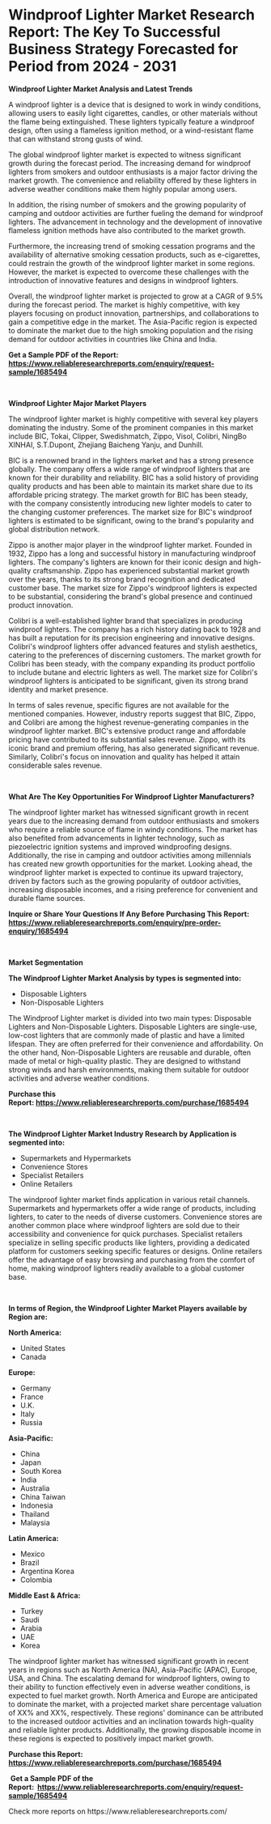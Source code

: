 <p><h1>Windproof Lighter Market Research Report: The Key To Successful Business Strategy Forecasted for Period from 2024 - 2031</h1></p><p><strong>Windproof Lighter Market Analysis and Latest Trends</strong></p>
<p><p>A windproof lighter is a device that is designed to work in windy conditions, allowing users to easily light cigarettes, candles, or other materials without the flame being extinguished. These lighters typically feature a windproof design, often using a flameless ignition method, or a wind-resistant flame that can withstand strong gusts of wind.</p><p>The global windproof lighter market is expected to witness significant growth during the forecast period. The increasing demand for windproof lighters from smokers and outdoor enthusiasts is a major factor driving the market growth. The convenience and reliability offered by these lighters in adverse weather conditions make them highly popular among users.</p><p>In addition, the rising number of smokers and the growing popularity of camping and outdoor activities are further fueling the demand for windproof lighters. The advancement in technology and the development of innovative flameless ignition methods have also contributed to the market growth.</p><p>Furthermore, the increasing trend of smoking cessation programs and the availability of alternative smoking cessation products, such as e-cigarettes, could restrain the growth of the windproof lighter market in some regions. However, the market is expected to overcome these challenges with the introduction of innovative features and designs in windproof lighters.</p><p>Overall, the windproof lighter market is projected to grow at a CAGR of 9.5% during the forecast period. The market is highly competitive, with key players focusing on product innovation, partnerships, and collaborations to gain a competitive edge in the market. The Asia-Pacific region is expected to dominate the market due to the high smoking population and the rising demand for outdoor activities in countries like China and India.</p></p>
<p><strong>Get a Sample PDF of the Report:&nbsp; <a href="https://www.reliableresearchreports.com/enquiry/request-sample/1685494">https://www.reliableresearchreports.com/enquiry/request-sample/1685494</a></strong></p>
<p>&nbsp;</p>
<p><strong>Windproof Lighter Major Market Players</strong></p>
<p><p>The windproof lighter market is highly competitive with several key players dominating the industry. Some of the prominent companies in this market include BIC, Tokai, Clipper, Swedishmatch, Zippo, Visol, Colibri, NingBo XINHAI, S.T.Dupont, Zhejiang Baicheng Yanju, and Dunhill. </p><p>BIC is a renowned brand in the lighters market and has a strong presence globally. The company offers a wide range of windproof lighters that are known for their durability and reliability. BIC has a solid history of providing quality products and has been able to maintain its market share due to its affordable pricing strategy. The market growth for BIC has been steady, with the company consistently introducing new lighter models to cater to the changing customer preferences. The market size for BIC's windproof lighters is estimated to be significant, owing to the brand's popularity and global distribution network.</p><p>Zippo is another major player in the windproof lighter market. Founded in 1932, Zippo has a long and successful history in manufacturing windproof lighters. The company's lighters are known for their iconic design and high-quality craftsmanship. Zippo has experienced substantial market growth over the years, thanks to its strong brand recognition and dedicated customer base. The market size for Zippo's windproof lighters is expected to be substantial, considering the brand's global presence and continued product innovation.</p><p>Colibri is a well-established lighter brand that specializes in producing windproof lighters. The company has a rich history dating back to 1928 and has built a reputation for its precision engineering and innovative designs. Colibri's windproof lighters offer advanced features and stylish aesthetics, catering to the preferences of discerning customers. The market growth for Colibri has been steady, with the company expanding its product portfolio to include butane and electric lighters as well. The market size for Colibri's windproof lighters is anticipated to be significant, given its strong brand identity and market presence.</p><p>In terms of sales revenue, specific figures are not available for the mentioned companies. However, industry reports suggest that BIC, Zippo, and Colibri are among the highest revenue-generating companies in the windproof lighter market. BIC's extensive product range and affordable pricing have contributed to its substantial sales revenue. Zippo, with its iconic brand and premium offering, has also generated significant revenue. Similarly, Colibri's focus on innovation and quality has helped it attain considerable sales revenue.</p></p>
<p>&nbsp;</p>
<p><strong>What Are The Key Opportunities For Windproof Lighter Manufacturers?</strong></p>
<p><p>The windproof lighter market has witnessed significant growth in recent years due to the increasing demand from outdoor enthusiasts and smokers who require a reliable source of flame in windy conditions. The market has also benefited from advancements in lighter technology, such as piezoelectric ignition systems and improved windproofing designs. Additionally, the rise in camping and outdoor activities among millennials has created new growth opportunities for the market. Looking ahead, the windproof lighter market is expected to continue its upward trajectory, driven by factors such as the growing popularity of outdoor activities, increasing disposable incomes, and a rising preference for convenient and durable flame sources.</p></p>
<p><strong>Inquire or Share Your Questions If Any Before Purchasing This Report: <a href="https://www.reliableresearchreports.com/enquiry/pre-order-enquiry/1685494">https://www.reliableresearchreports.com/enquiry/pre-order-enquiry/1685494</a></strong></p>
<p>&nbsp;</p>
<p><strong>Market Segmentation</strong></p>
<p><strong>The Windproof Lighter Market Analysis by types is segmented into:</strong></p>
<p><ul><li>Disposable Lighters</li><li>Non-Disposable Lighters</li></ul></p>
<p><p>The Windproof Lighter market is divided into two main types: Disposable Lighters and Non-Disposable Lighters. Disposable Lighters are single-use, low-cost lighters that are commonly made of plastic and have a limited lifespan. They are often preferred for their convenience and affordability. On the other hand, Non-Disposable Lighters are reusable and durable, often made of metal or high-quality plastic. They are designed to withstand strong winds and harsh environments, making them suitable for outdoor activities and adverse weather conditions.</p></p>
<p><strong>Purchase this Report:&nbsp;<a href="https://www.reliableresearchreports.com/purchase/1685494">https://www.reliableresearchreports.com/purchase/1685494</a></strong></p>
<p>&nbsp;</p>
<p><strong>The Windproof Lighter Market Industry Research by Application is segmented into:</strong></p>
<p><ul><li>Supermarkets and Hypermarkets</li><li>Convenience Stores</li><li>Specialist Retailers</li><li>Online Retailers</li></ul></p>
<p><p>The windproof lighter market finds application in various retail channels. Supermarkets and hypermarkets offer a wide range of products, including lighters, to cater to the needs of diverse customers. Convenience stores are another common place where windproof lighters are sold due to their accessibility and convenience for quick purchases. Specialist retailers specialize in selling specific products like lighters, providing a dedicated platform for customers seeking specific features or designs. Online retailers offer the advantage of easy browsing and purchasing from the comfort of home, making windproof lighters readily available to a global customer base.</p></p>
<p>&nbsp;</p>
<p><strong>In terms of Region, the Windproof Lighter Market Players available by Region are:</strong></p>
<p>
    <p> <strong> North America: </strong>
        <ul>
            <li>United States</li>
            <li>Canada</li>
        </ul>
        </p> 
    <p> <strong> Europe: </strong>
        <ul>
            <li>Germany</li>
            <li>France</li>
            <li>U.K.</li>
            <li>Italy</li>
            <li>Russia</li>
        </ul>
        </p> 
    <p> <strong> Asia-Pacific: </strong>
        <ul>
            <li>China</li>
            <li>Japan</li>
            <li>South Korea</li>
            <li>India</li>
            <li>Australia</li>
            <li>China Taiwan</li>
            <li>Indonesia</li>
            <li>Thailand</li>
            <li>Malaysia</li>
        </ul>
        </p> 
    <p> <strong> Latin America: </strong>
        <ul>
            <li>Mexico</li>
            <li>Brazil</li>
            <li>Argentina Korea</li>
            <li>Colombia</li>
        </ul>
        </p> 
    <p> <strong> Middle East & Africa: </strong>
        <ul>
            <li>Turkey</li>
            <li>Saudi</li>
            <li>Arabia</li>
            <li>UAE</li>
            <li>Korea</li>
        </ul>
    </p>
    </p>
<p><p>The windproof lighter market has witnessed significant growth in recent years in regions such as North America (NA), Asia-Pacific (APAC), Europe, USA, and China. The escalating demand for windproof lighters, owing to their ability to function effectively even in adverse weather conditions, is expected to fuel market growth. North America and Europe are anticipated to dominate the market, with a projected market share percentage valuation of XX% and XX%, respectively. These regions' dominance can be attributed to the increased outdoor activities and an inclination towards high-quality and reliable lighter products. Additionally, the growing disposable income in these regions is expected to positively impact market growth.</p></p>
<p><strong>Purchase this Report: <a href="https://www.reliableresearchreports.com/purchase/1685494">https://www.reliableresearchreports.com/purchase/1685494</a></strong></p>
<p>&nbsp;<strong>Get a Sample PDF of the Report:&nbsp;&nbsp;<a href="https://www.reliableresearchreports.com/enquiry/request-sample/1685494">https://www.reliableresearchreports.com/enquiry/request-sample/1685494</a></strong></p>
<p><strong></strong></p>
<p>Check more reports on https://www.reliableresearchreports.com/</p>